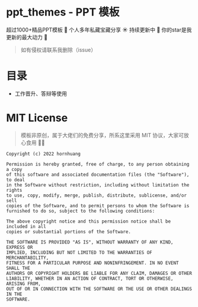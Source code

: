 # ppt_themes - PPT 模板
 超过1000+精品PPT模板 🍔 个人多年私藏宝藏分享 ☀️ 持续更新中 🐂  你的star是我更新的最大动力 🚀
 
> 如有侵权请联系我删除（issue）

# 目录
- 工作晋升、答辩等使用
[](https://github.com/hornhuang/ppt_themes/blob/main/res/images/%E5%B7%A5%E4%BD%9C%E6%99%8B%E5%8D%87.png)

# MIT License

> 模板非原创，属于大佬们的免费分享，所系这里采用 MIT 协议，大家可放心食用 💪🏻

```
Copyright (c) 2022 hornhuang

Permission is hereby granted, free of charge, to any person obtaining a copy
of this software and associated documentation files (the "Software"), to deal
in the Software without restriction, including without limitation the rights
to use, copy, modify, merge, publish, distribute, sublicense, and/or sell
copies of the Software, and to permit persons to whom the Software is
furnished to do so, subject to the following conditions:

The above copyright notice and this permission notice shall be included in all
copies or substantial portions of the Software.

THE SOFTWARE IS PROVIDED "AS IS", WITHOUT WARRANTY OF ANY KIND, EXPRESS OR
IMPLIED, INCLUDING BUT NOT LIMITED TO THE WARRANTIES OF MERCHANTABILITY,
FITNESS FOR A PARTICULAR PURPOSE AND NONINFRINGEMENT. IN NO EVENT SHALL THE
AUTHORS OR COPYRIGHT HOLDERS BE LIABLE FOR ANY CLAIM, DAMAGES OR OTHER
LIABILITY, WHETHER IN AN ACTION OF CONTRACT, TORT OR OTHERWISE, ARISING FROM,
OUT OF OR IN CONNECTION WITH THE SOFTWARE OR THE USE OR OTHER DEALINGS IN THE
SOFTWARE.
```
